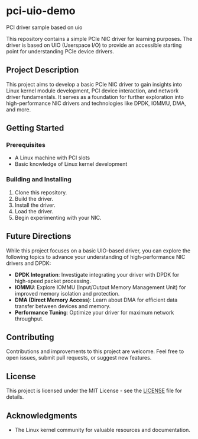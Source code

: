 # pci-uio-demo

PCI driver sample based on uio

This repository contains a simple PCIe NIC driver for learning purposes. The driver is based on UIO (Userspace I/O) to provide an accessible starting point for understanding PCIe device drivers.

## Project Description

This project aims to develop a basic PCIe NIC driver to gain insights into Linux kernel module development, PCI device interaction, and network driver fundamentals. It serves as a foundation for further exploration into high-performance NIC drivers and technologies like DPDK, IOMMU, DMA, and more.

## Getting Started

### Prerequisites
- A Linux machine with PCI slots
- Basic knowledge of Linux kernel development

### Building and Installing
1. Clone this repository.
2. Build the driver.
3. Install the driver.
4. Load the driver.
5. Begin experimenting with your NIC.

## Future Directions

While this project focuses on a basic UIO-based driver, you can explore the following topics to advance your understanding of high-performance NIC drivers and DPDK:
- **DPDK Integration**: Investigate integrating your driver with DPDK for high-speed packet processing.
- **IOMMU**: Explore IOMMU (Input/Output Memory Management Unit) for improved memory isolation and protection.
- **DMA (Direct Memory Access)**: Learn about DMA for efficient data transfer between devices and memory.
- **Performance Tuning**: Optimize your driver for maximum network throughput.

## Contributing

Contributions and improvements to this project are welcome. Feel free to open issues, submit pull requests, or suggest new features.

## License

This project is licensed under the MIT License - see the [LICENSE](LICENSE) file for details.

## Acknowledgments

- The Linux kernel community for valuable resources and documentation.

